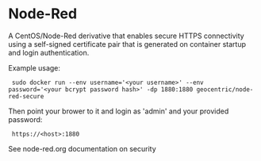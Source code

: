 # Node-Red

A CentOS/Node-Red derivative that enables secure HTTPS connectivity using a self-signed certificate pair that is generated on container startup and login authentication.

Example usage:

     sudo docker run --env username='<your username>' --env password='<your bcrypt password hash>' -dp 1880:1880 geocentric/node-red-secure

Then point your brower to it and login as 'admin' and your provided password:

     https://<host>:1880

See node-red.org documentation on security